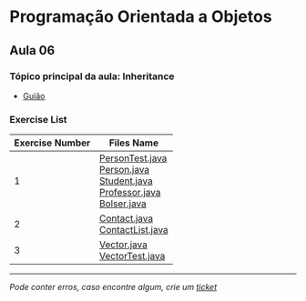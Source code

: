 # Programação Orientada a Objetos
## Aula 06
### Tópico principal da aula: Inheritance

* [Guião](https://github.com/TiagoRG/uaveiro-leci/tree/master/1ano/2semestre/poo/guides/POO-2022-aula06.pdf)

### Exercise List
| Exercise Number | Files Name                                                                                                                                                                                                                                                                                                                                                                                                                                                                                                                                                                                                           |
|-----------------|----------------------------------------------------------------------------------------------------------------------------------------------------------------------------------------------------------------------------------------------------------------------------------------------------------------------------------------------------------------------------------------------------------------------------------------------------------------------------------------------------------------------------------------------------------------------------------------------------------------------|
| 1               | [PersonTest.java](https://github.com/TiagoRG/uaveiro-leci/blob/master/1ano/2semestre/poo/src/aula06/ex1/PersonTest.java)<br/>[Person.java](https://github.com/TiagoRG/uaveiro-leci/blob/master/1ano/2semestre/poo/src/aula06/ex1/Person.java)<br/>[Student.java](https://github.com/TiagoRG/uaveiro-leci/blob/master/1ano/2semestre/poo/src/aula06/ex1/Student.java)<br/>[Professor.java](https://github.com/TiagoRG/uaveiro-leci/blob/master/1ano/2semestre/poo/src/aula06/ex1/Professor.java)<br/>[Bolser.java](https://github.com/TiagoRG/uaveiro-leci/blob/master/1ano/2semestre/poo/src/aula06/ex1/Bolser.java) |
| 2               | [Contact.java](https://github.com/TiagoRG/uaveiro-leci/blob/master/1ano/2semestre/poo/src/aula06/ex2/Contact.java)<br/>[ContactList.java](https://github.com/TiagoRG/uaveiro-leci/blob/master/1ano/2semestre/poo/src/aula06/ex2/ContactList.java)                                                                                                                                                                                                                                                                                                                                                                    |
| 3               | [Vector.java](https://github.com/TiagoRG/uaveiro-leci/blob/master/1ano/2semestre/poo/src/aula06/ex3/Vector.java)<br/>[VectorTest.java](https://github.com/TiagoRG/uaveiro-leci/blob/master/1ano/2semestre/poo/src/aula06/ex3/VectorTest.java)                                                                                                                                                                                                                                                                                                                                                                        |

---
*Pode conter erros, caso encontre algum, crie um* [*ticket*](https://github.com/TiagoRG/uaveiro-leci/issues/new)
